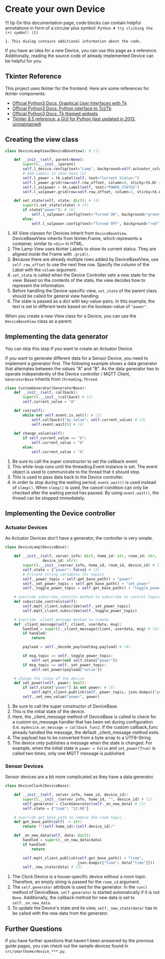 # Create your own Device

!!! tip
    On this documentation page, code blocks can contain helpful annotations in form
    of a circular plus symbol:
    ``` Python
    # try clicking the (+) symbol! (1)
    ```

    1. This dialog contains additional information about the code.

If you have an idea for a new Device, you can use this page as a reference.
Additionally, reading the source code of already implemented Device can be
helpful for you.

## Tkinter Reference

This project uses tkinter for the frontend. Here are some references for tkinter
components:

- [Official Python3 Docs: Graphical User Interfaces with Tk](https://docs.python.org/3/library/tk.html)
- [Official Python3 Docs: Python interface to Tcl/Tk](https://docs.python.org/3/library/tkinter.html)
- [Official Python3 Docs: Tk themed widgets](https://docs.python.org/3/library/tkinter.ttk.html)
- [Tkinter 8.5 reference: a GUI for Python (last updated in 2013, unmaintained)](https://tkdocs.com/shipman/)

## Creating the view class

```Python
class DeviceLampView(DeviceBaseView): # (1)

    def __init__(self, parent=None):
        super().__init__(parent)
        self.l_device.config(text="Lamp", background=self.actuator_color)
        # add Labels to show data (2)
        self.l_power = tk.Label(self, text="Current Status:")
        self.l_power.grid(row=self.row_offset, column=0, sticky=tk.W) # (3)
        self.l_valpower = tk.Label(self, text="POWER_STATUS")
        self.l_valpower.grid(row=self.row_offset, column=1, sticky=tk.W)

    def set_state(self, state: dict): # (4)
        super().set_state(state) # (5)
        if state["power"]: # (6)
            self.l_valpower.config(text="Turned ON", background="green")
        else:
            self.l_valpower.config(text="Turned OFF", background="red")
```

1. All View classes for Devices inherit from `DeviceBaseView`. DeviceBaseView
   inherits from tkinter.Frame, which represents a container, similar to `<div>`
   in HTML.
2. The Lamp View uses tkinter Labels to show its current status. They are
   aligned inside the Frame with `.grid()`.
3. Because there are already multiple rows added by DeviceBaseView,
   use `self.row_offset` to use the next free row. Specify the column of the
   Label with the `column` argument.
4. `set_state` is called when the Device Controller sets a new state for the
   view. Based on the contents of the state, the view decides how to represent
   the information.
5. Before handling the Device-specific view, `set_state` of the parent class
   should be called for general view handling.
6. The state is passed as a dict with key-value-pairs. In this example, the text
   is set to different texts based on the boolean-value of `"power"`.

When you create a new View class for a Device, you can use the `DeviceBaseView`
class as a parent.

## Implementing the data generator

You can skip this step if you want to create an Actuator Device.

If you want to generate different data for a Sensor Device, you need to
implement a generator first. The following example shows a data generator that
alternates between the values "A" and "B". As the data generator has to operate
independently of the Device controller / MQTT Client, `GeneratorBase` inherits
from `threading.Thread`.

``` Python
class CustomGenerator(GeneratorBase):
    def __init__(self, callback):
        super().__init__(callback) # (1)
        self.current_value = "A"

    def run(self):
        while not self.event.is_set(): # (2)
            self.callback({"my_value": self.current_value) # (3)
            self.event.wait(5) # (4)
            
    def change_value(self):
        if self.current_value == "A":
            self.current_value = "B"
        else:
            self.current_value = "A"
```

1. Be sure to call the super constructor to set the callback event.
2. This while-loop runs until the threading.Event instance is set. The event
   object is used to communicate to the thread that it should stop.
3. This is used to pass data back to the Device controller.
4. In order to stop during the waiting period, `event.wait()` is used instead
   of `sleep()`. When `sleep()` is used, the cancel condition can only be
   checked after the waiting period has passed. By using `event.wait()`, the
   thread can be stopped immediately.

## Implementing the Device controller

### Actuator Devices

As Actuator Devices don't have a generator, the controller is very simple.

``` Python
class DeviceLamp(DeviceBase):

    def __init__(self, server_info: dict, home_id: str, room_id: str,
                 device_id: str):
        super().__init__(server_info, home_id, room_id, device_id) # (1)
        self.state = {"power": False} # (2)
        # Private string variables for topics
        self._power_topic = self.get_base_path() + "power"
        self._set_power_topic = self.get_base_path() + "set_power"
        self._toggle_power_topic = self.get_base_path() + "toggle_power"

    # override subscribe_controls method to subscribe to control topics
    def subscribe_controls(self):
        self.mqtt_client.subscribe(self._set_power_topic)
        self.mqtt_client.subscribe(self._toggle_power_topic)

    # override _client_message method to create
    def _client_message(self, client, userdata, msg):
        handled = super()._client_message(client, userdata, msg) # (3)
        if handled:
            return

        payload = self._decode_payload(msg.payload) # (4)

        if msg.topic == self._toggle_power_topic:
            self.set_power(not self.state["power"])
        if msg.topic == self._set_power_topic:
            self.set_power(payload["value"])

    # change the state of the device
    def set_power(self, power: bool):
        if self.state["power"] is not power: # (5)
            self.mqtt_client.publish(self._power_topic, json.dumps({"power": power}))
        self._set_new_value("power", power)

```

1. Be sure to call the super constructor of DeviceBase.
2. This is the initial state of the device.
3. Here, the _client_message method of DeviceBase is called to check for a
   custom on_message handler that has been set during configuration
   (i.e. `mydevice.on_message = callback_func`). If the custom callback_func
   already handled the message, the default _client_message method exits.
4. The payload has to be converted from a byte array to a UTF8-String.
5. The device only publishes a message when the state is changed. For example,
   when the initial state is `power = False` and `set_power(True)` is called two
   times, only one MQTT message is published.

### Sensor Devices

Sensor devices are a bit more complicated as they have a data generator.

``` Python
class DeviceClock(DeviceBase):

    def __init__(self, server_info, home_id, device_id):
        super().__init__(server_info, home_id, "", device_id) # (1)
        self.generator = ClockGenerator(self._on_new_data) # (2)
        self.state = {"time": "12:00"}

    # override get_base_path to remove the room topic.
    def get_base_path(self) -> str:
        return f"{self.home_id}/{self.device_id}/"

    def _on_new_data(self, data: dict):
        handled = super()._on_new_data(data)
        if handled:
            return

        self.mqtt_client.publish(self.get_base_path() + "time",
                                 json.dumps({"time": data["time"]}))
        self._new_state(data) # (3)
```

1. The Clock Device is a house-specific device without a room topic. Therefore,
   an empty string is passed for the `room_id` argument.
2. The `self.generator` attribute is used for the generator. In the `run()`
   method of DeviceBase, `self.generator` is started automatically if it is
   not `None`. Additionally, the callback method for new data is set
   to `self._on_new_data`.
3. To update the Device's state and its view, `self._new_state(data)` has to be
   called with the new data from the generator.

## Further Questions

If you have further questions that haven't been answered by the previous guide
pages, you can check out the sample devices found
in `src/smarthome/device_***.py`.